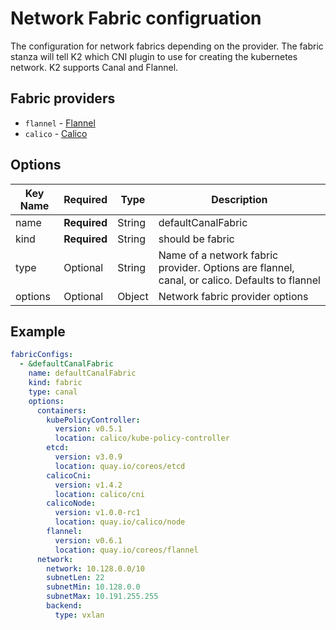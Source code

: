# Network Fabric configruation

The configuration for network fabrics depending on the provider.  The fabric stanza will tell K2 which CNI plugin to use for creating the kubernetes network. K2 supports Canal and Flannel.

## Fabric providers

* `flannel` - [Flannel](flannel.md)
* `calico` - [Calico](calico.md)

## Options
| Key Name | Required     | Type   | Description|
| -------- | ------------ | ------ | --- |
| name     | __Required__ | String | defaultCanalFabric |
| kind     | __Required__ | String | should be fabric |
| type     | Optional     | String | Name of a network fabric provider. Options are flannel, canal, or calico. Defaults to flannel |
| options  | Optional     | Object | Network fabric provider options|

## Example

```yaml
fabricConfigs:
  - &defaultCanalFabric
    name: defaultCanalFabric
    kind: fabric
    type: canal
    options:
      containers:
        kubePolicyController:
          version: v0.5.1
          location: calico/kube-policy-controller
        etcd:
          version: v3.0.9
          location: quay.io/coreos/etcd
        calicoCni:
          version: v1.4.2
          location: calico/cni
        calicoNode:
          version: v1.0.0-rc1
          location: quay.io/calico/node
        flannel:
          version: v0.6.1
          location: quay.io/coreos/flannel
      network:
        network: 10.128.0.0/10
        subnetLen: 22
        subnetMin: 10.128.0.0
        subnetMax: 10.191.255.255
        backend:
          type: vxlan
```
